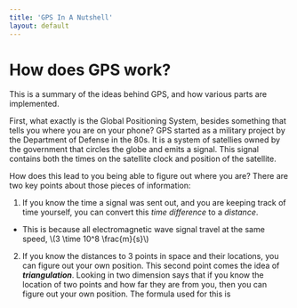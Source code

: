 ```yaml
---
title: 'GPS In A Nutshell'
layout: default
---
```


# How does GPS work?

This is a summary of the ideas behind GPS, and how various parts are implemented. 

First, what exactly is the Global Positioning System, besides something that tells you where you are on your phone? GPS started as a military project by the Department of Defense in the 80s. It is a system of satellies owned by the government that circles the globe and emits a signal. This signal contains both the times on the satellite clock and position of the satellite. 

How does this lead to you being able to figure out where you are? There are two key points about those pieces of information:
1. If you know the time a signal was sent out, and you are keeping track of time yourself, you can convert this *time difference* to a *distance*.
  - This is because all electromagnetic wave signal travel at the same speed, \\(3 \time 10^8 \frac{m}{s}\\)
2. If you know the distances to 3 points in space and their locations, you can figure out your own position.
This second point comes the idea of ***triangulation***.  Looking in two dimension says that if you know the location of two points and how far they are from you, then you can figure out your own position. The formula used for this is 

